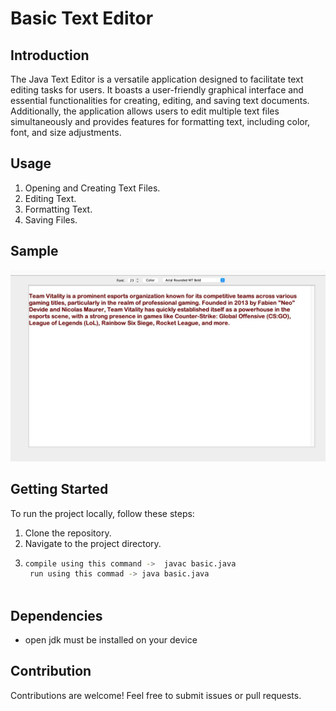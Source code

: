 # Basic Text Editor

## Introduction
The Java Text Editor is a versatile application designed to facilitate text editing tasks for users. It boasts a user-friendly graphical interface and essential functionalities for creating, editing, and saving text documents. Additionally, the application allows users to edit multiple text files simultaneously and provides features for formatting text, including color, font, and size adjustments.

## Usage
1. Opening and Creating Text Files.
2.  Editing Text.
3.  Formatting Text.
4.  Saving Files.

## Sample
![image](overview.jpeg)

## Getting Started
To run the project locally, follow these steps:

1. Clone the repository.
2. Navigate to the project directory.
3. ``` bash
   compile using this command ->  javac basic.java
    run using this commad -> java basic.java

   

## Dependencies
- open jdk must be installed on your device



## Contribution
Contributions are welcome! Feel free to submit issues or pull requests.